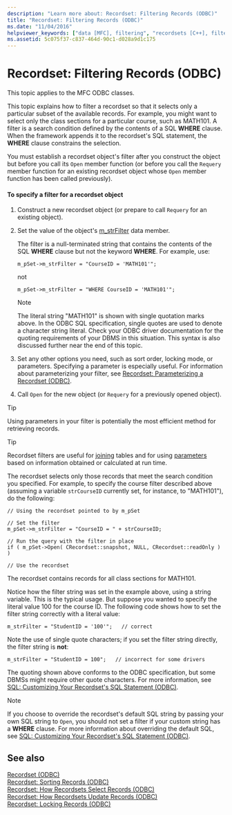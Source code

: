 ```yaml
---
description: "Learn more about: Recordset: Filtering Records (ODBC)"
title: "Recordset: Filtering Records (ODBC)"
ms.date: "11/04/2016"
helpviewer_keywords: ["data [MFC], filtering", "recordsets [C++], filtering", "filtering recordsets", "ODBC recordsets [C++], filtering records", "filters [C++], recordset object"]
ms.assetid: 5c075f37-c837-464d-90c1-d028a9d1c175
---
```

# Recordset: Filtering Records (ODBC)

This topic applies to the MFC ODBC classes.

This topic explains how to filter a recordset so that it selects only a particular subset of the available records. For example, you might want to select only the class sections for a particular course, such as MATH101. A filter is a search condition defined by the contents of a SQL **WHERE** clause. When the framework appends it to the recordset's SQL statement, the **WHERE** clause constrains the selection.

You must establish a recordset object's filter after you construct the object but before you call its `Open` member function (or before you call the `Requery` member function for an existing recordset object whose `Open` member function has been called previously).

#### To specify a filter for a recordset object

1. Construct a new recordset object (or prepare to call `Requery` for an existing object).

1. Set the value of the object's [m_strFilter](../../mfc/reference/crecordset-class.md#m_strfilter) data member.

   The filter is a null-terminated string that contains the contents of the SQL **WHERE** clause but not the keyword **WHERE**. For example, use:

    ```
    m_pSet->m_strFilter = "CourseID = 'MATH101'";
    ```

   not

    ```
    m_pSet->m_strFilter = "WHERE CourseID = 'MATH101'";
    ```

    > [!NOTE]
    >  The literal string "MATH101" is shown with single quotation marks above. In the ODBC SQL specification, single quotes are used to denote a character string literal. Check your ODBC driver documentation for the quoting requirements of your DBMS in this situation. This syntax is also discussed further near the end of this topic.

1. Set any other options you need, such as sort order, locking mode, or parameters. Specifying a parameter is especially useful. For information about parameterizing your filter, see [Recordset: Parameterizing a Recordset (ODBC)](../../data/odbc/recordset-parameterizing-a-recordset-odbc.md).

1. Call `Open` for the new object (or `Requery` for a previously opened object).

> [!TIP]
> Using parameters in your filter is potentially the most efficient method for retrieving records.

> [!TIP]
> Recordset filters are useful for [joining](../../data/odbc/recordset-performing-a-join-odbc.md) tables and for using [parameters](../../data/odbc/recordset-parameterizing-a-recordset-odbc.md) based on information obtained or calculated at run time.

The recordset selects only those records that meet the search condition you specified. For example, to specify the course filter described above (assuming a variable `strCourseID` currently set, for instance, to "MATH101"), do the following:

```
// Using the recordset pointed to by m_pSet

// Set the filter
m_pSet->m_strFilter = "CourseID = " + strCourseID;

// Run the query with the filter in place
if ( m_pSet->Open( CRecordset::snapshot, NULL, CRecordset::readOnly ) )

// Use the recordset
```

The recordset contains records for all class sections for MATH101.

Notice how the filter string was set in the example above, using a string variable. This is the typical usage. But suppose you wanted to specify the literal value 100 for the course ID. The following code shows how to set the filter string correctly with a literal value:

```
m_strFilter = "StudentID = '100'";   // correct
```

Note the use of single quote characters; if you set the filter string directly, the filter string is **not**:

```
m_strFilter = "StudentID = 100";   // incorrect for some drivers
```

The quoting shown above conforms to the ODBC specification, but some DBMSs might require other quote characters. For more information, see [SQL: Customizing Your Recordset's SQL Statement (ODBC)](../../data/odbc/sql-customizing-your-recordsets-sql-statement-odbc.md).

> [!NOTE]
> If you choose to override the recordset's default SQL string by passing your own SQL string to `Open`, you should not set a filter if your custom string has a **WHERE** clause. For more information about overriding the default SQL, see [SQL: Customizing Your Recordset's SQL Statement (ODBC)](../../data/odbc/sql-customizing-your-recordsets-sql-statement-odbc.md).

## See also

[Recordset (ODBC)](../../data/odbc/recordset-odbc.md)<br/>
[Recordset: Sorting Records (ODBC)](../../data/odbc/recordset-sorting-records-odbc.md)<br/>
[Recordset: How Recordsets Select Records (ODBC)](../../data/odbc/recordset-how-recordsets-select-records-odbc.md)<br/>
[Recordset: How Recordsets Update Records (ODBC)](../../data/odbc/recordset-how-recordsets-update-records-odbc.md)<br/>
[Recordset: Locking Records (ODBC)](../../data/odbc/recordset-locking-records-odbc.md)
